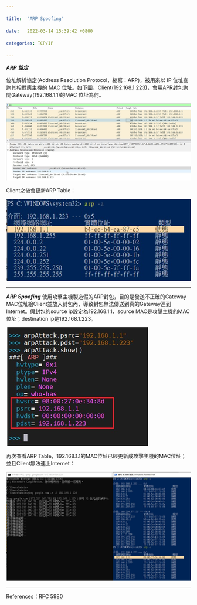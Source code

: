 ```yaml
---

title:  "ARP Spoofing"

date:   2022-03-14 15:39:42 +0800

categories: TCP/IP

---
```

***ARP 協定***

位址解析協定(Address Resolution Protocol，縮寫：ARP)，被用來以 IP 位址查詢其相對應主機的 MAC 位址。如下圖，Client(192.168.1.223)，會用APR封包詢問Gateway(192.168.1.1)的MAC 位址為何。

![arp](/assets/images/arp.jpg)

Client之後會更新ARP Table：

![arp](/assets/images/arp-client.jpg)

---

***ARP Spoofing***
使用攻擊主機製造假的ARP封包，目的是發送不正確的Gateway MAC位址給Client並放入封包內，導致封包無法傳送到真的Gateway連到Internet。假封包的source ip設定為192.168.1.1，source MAC是攻擊主機的MAC位址；destination ip是192.168.1.223。

![arp](/assets/images/arp-spoofing.jpg)

再次查看ARP Table，192.168.1.1的MAC位址已經更新成攻擊主機的MAC位址；並且Client無法連上Internet：

![arp](/assets/images/arp-spoofing-client.jpg)

---

References：[RFC 5980](https://www.rfc-editor.org/rfc/rfc5980.html)
